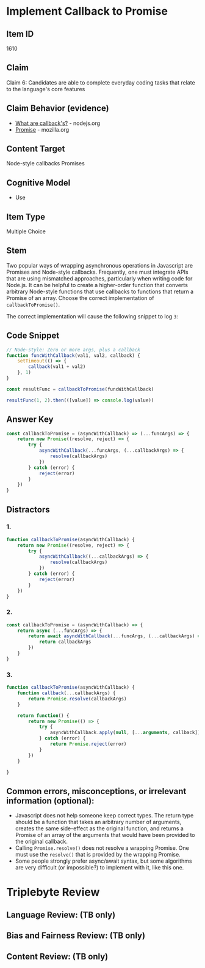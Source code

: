 # Implement Callback to Promise

## Item ID
1610

## Claim
Claim 6: Candidates are able to complete everyday coding tasks that relate to the language's core features

## Claim Behavior (evidence)
- [What are callback's?](https://nodejs.org/en/knowledge/getting-started/control-flow/what-are-callbacks/) - nodejs.org
- [Promise](https://developer.mozilla.org/en-US/docs/Web/JavaScript/Reference/Global_Objects/Promise) - mozilla.org 

## Content Target
Node-style callbacks
Promises

## Cognitive Model
* Use

## Item Type
Multiple Choice

## Stem
Two popular ways of wrapping asynchronous operations in Javascript are Promises and Node-style callbacks. Frequently, one must integrate APIs that are using mismatched approaches, particularly when writing code for Node.js.  It can be helpful to create a higher-order function that converts arbitrary Node-style functions that use callbacks to functions that return a Promise of an array.  Choose the correct implementation of `callbackToPromise()`.

The correct implementation will cause the following snippet to log `3`:

## Code Snippet

```javascript
// Node-style: Zero or more args, plus a callback
function funcWithCallback(val1, val2, callback) {
    setTimeout(() => {
        callback(val1 + val2)
    }, 1)
}

const resultFunc = callbackToPromise(funcWithCallback)

resultFunc(1, 2).then(([value]) => console.log(value))
```

## Answer Key
```javascript
const callbackToPromise = (asyncWithCallback) => (...funcArgs) => {
    return new Promise((resolve, reject) => {
        try {
            asyncWithCallback(...funcArgs, (...callbackArgs) => {
                resolve(callbackArgs)
            })
        } catch (error) {
            reject(error)
        }
    })
}
```

## Distractors
### 1.
```javascript
function callbackToPromise(asyncWithCallback) {
    return new Promise((resolve, reject) => {
        try {
            asyncWithCallback((...callbackArgs) => {
                resolve(callbackArgs)
            })
        } catch (error) {
            reject(error)
        }
    })
}
```

### 2.
```javascript
const callbackToPromise = (asyncWithCallback) => {
    return async (...funcArgs) => {
        return await asyncWithCallback(...funcArgs, (...callbackArgs) => {
            return callbackArgs
        })
    }
}
```

### 3.
```javascript
function callbackToPromise(asyncWithCallback) {
    function callback(...callbackArgs) {
        return Promise.resolve(callbackArgs)
    }

    return function() {
        return new Promise(() => {
            try {
                asyncWithCallback.apply(null, [...arguments, callback])
            } catch (error) {
                return Promise.reject(error)
            }
        })
    }

}
```

## Common errors, misconceptions, or irrelevant information (optional):

* Javascript does not help someone keep correct types.  The return type should be a function that takes an arbitrary number of arguments, creates the same side-effect as the original function, and returns a Promise of an array of the arguments that would have been provided to the original callback.
* Calling `Promise.resolve()` does not resolve a wrapping Promise.  One must use the `resolve()` that is provided by the wrapping Promise.
* Some people strongly prefer async/await syntax, but some algorithms are very difficult (or impossible?) to implement with it, like this one.

# Triplebyte Review


## Language Review: (TB only)


## Bias and Fairness Review: (TB only)


## Content Review: (TB only)

